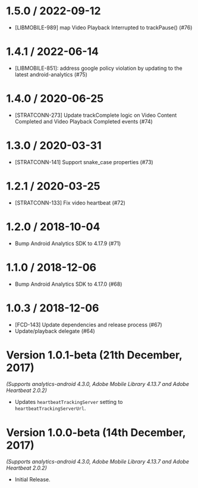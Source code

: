 1.5.0 / 2022-09-12
==================
  * [LIBMOBILE-989] map Video Playback Interrupted to trackPause() (#76)

1.4.1 / 2022-06-14
==================

  * [LIBMOBILE-851]: address google policy violation by updating to the latest android-analytics (#75) 

1.4.0 / 2020-06-25
==================

  * [STRATCONN-273] Update trackComplete logic on Video Content Completed and Video Playback Completed events (#74)

1.3.0 / 2020-03-31
==================

  * [STRATCONN-141] Support snake_case properties (#73)

1.2.1 / 2020-03-25
==================

  * [STRATCONN-133] Fix video heartbeat (#72)

1.2.0 / 2018-10-04
==================

  * Bump Android Analytics SDK to 4.17.9 (#71)

1.1.0 / 2018-12-06
==================

  * Bump Android Analytics SDK to 4.17.0 (#68)

1.0.3 / 2018-12-06
==================

  * [FCD-143] Update dependencies and release process (#67)
  * Update/playback delegate (#64)

Version 1.0.1-beta (21th December, 2017)
========================================
*(Supports analytics-android 4.3.0, Adobe Mobile Library 4.13.7 and Adobe Heartbeat 2.0.2)*

  * Updates `heartbeatTrackingServer` setting to `heartbeatTrackingServerUrl`.

Version 1.0.0-beta (14th December, 2017)
========================================
*(Supports analytics-android 4.3.0, Adobe Mobile Library 4.13.7 and Adobe Heartbeat 2.0.2)*

  * Initial Release.
